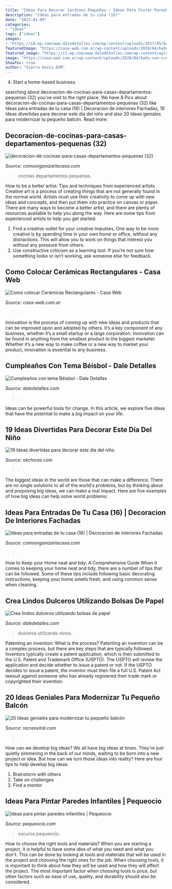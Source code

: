 ```yaml
---
title: "Ideas Para Decorar Jardines Pequeños ~ Ideas Para Pintar Paredes Infantiles"
description: "Ideas para entradas de tu casa (16)"
date: "2023-01-09"
categories:
- "ideas"
tags: ["ideas"]
images:
- "https://i0.wp.com/www.daledetalles.com/wp-content/uploads/2017/05/bolsas-de-papel2.jpg"
featuredImage: "https://casa-web.com.ar/wp-content/uploads/2020/04/baño-con-creamicas-rectangulares-verticales-450x600.jpg"
featured_image: "https://i1.wp.com/www.daledetalles.com/wp-content/uploads/2016/02/beisbol20.jpg"
image: "https://casa-web.com.ar/wp-content/uploads/2020/04/baño-con-creamicas-rectangulares-verticales-450x600.jpg"
ShowToc: true
author: "Sierra Davis DVM"
---
```



4. Start a home-based business

	

		
searching about decoracion-de-cocinas-para-casas-departamentos-pequenas (32) you've visit to the right place. We have 8 Pics about decoracion-de-cocinas-para-casas-departamentos-pequenas (32) like Ideas para entradas de tu casa (16) | Decoracion de interiores Fachadas, 19 Ideas divertidas para decorar este día del niño and also 20 Ideas geniales para modernizar tu pequeño balcón. Read more:
		
    
## Decoracion-de-cocinas-para-casas-departamentos-pequenas (32)

<img loading=lazy src="https://comoorganizarlacasa.com/wp-content/uploads/2015/12/decoracion-de-cocinas-para-casas-departamentos-pequenas-32.jpg" onerror="this.onerror=null;this.src='https://tse1.mm.bing.net/th?id=OIP.NUF-Vc_hAe38RG-b_GZWMAHaLH&amp;pid=15.1';" alt="decoracion-de-cocinas-para-casas-departamentos-pequenas (32)">

_Source: comoorganizarlacasa.com_

>cocinas departamentos pequenas. 

	

How to be a better artist: Tips and techniques from experienced artists
Creative art is a process of creating things that are not generally found in the normal world. Artists must use their creativity to come up with new ideas and concepts, and then put them into practice on canvas or paper. There are many ways to become a better artist, and there are plenty of resources available to help you along the way. Here are some tips from experienced artists to help you get started: 
1. Find a creative outlet for your creative impulses. One way to be more creative is by spending time in your own home or office, without any distractions. This will allow you to work on things that interest you without any pressure from others. 
2. Use constructive criticism as a learning tool. If you’re not sure how something looks or isn’t working, ask someone else for feedback.

    
## Como Colocar Cerámicas Rectangulares - Casa Web

<img loading=lazy src="https://casa-web.com.ar/wp-content/uploads/2020/04/baño-con-creamicas-rectangulares-verticales-450x600.jpg" onerror="this.onerror=null;this.src='https://tse1.mm.bing.net/th?id=OIP.GT6HVy42pO3HY5y06E_VbAAAAA&amp;pid=15.1';" alt="Como colocar Cerámicas Rectangulares - Casa Web">

_Source: casa-web.com.ar_

>. 

	

Innovation is the process of coming up with new ideas and products that can be improved upon and adopted by others. It’s a key component of any business, whether it’s a small startup or a large corporation. Innovation can be found in anything from the smallest product to the biggest marketer. Whether it’s a new way to make coffee or a new way to market your product, innovation is essential to any business.

    
## Cumpleaños Con Tema Béisbol - Dale Detalles

<img loading=lazy src="https://i1.wp.com/www.daledetalles.com/wp-content/uploads/2016/02/beisbol20.jpg" onerror="this.onerror=null;this.src='https://tse1.mm.bing.net/th?id=OIP.0kxH3DLHNe8OivNT20sHiwHaLH&amp;pid=15.1';" alt="Cumpleaños con tema Béisbol - Dale Detalles">

_Source: daledetalles.com_

>. 

	

Ideas can be powerful tools for change. In this article, we explore five ideas that have the potential to make a big impact on your life.

    
## 19 Ideas Divertidas Para Decorar Este Día Del Niño

<img loading=lazy src="https://www.okchicas.com/wp-content/uploads/2020/03/Decoración-para-festejar-el-día-del-niño-22.jpg" onerror="this.onerror=null;this.src='https://tse3.mm.bing.net/th?id=OIP.FT7AoEGW7c_ooy9gBNAotQAAAA&amp;pid=15.1';" alt="19 Ideas divertidas para decorar este día del niño">

_Source: okchicas.com_

>. 

	

The biggest ideas in the world are those that can make a difference. There are no single solutions to all of the world's problems, but by thinking about and proposing big ideas, we can make a real impact. Here are five examples of how big ideas can help solve world problems:

    
## Ideas Para Entradas De Tu Casa (16) | Decoracion De Interiores Fachadas

<img loading=lazy src="http://comoorganizarlacasa.com/wp-content/uploads/2016/04/Ideas-para-entradas-de-tu-casa-16.jpg" onerror="this.onerror=null;this.src='https://tse2.mm.bing.net/th?id=OIP.0ieieDortsQuyfyzVEVkoAHaLR&amp;pid=15.1';" alt="Ideas para entradas de tu casa (16) | Decoracion de interiores Fachadas">

_Source: comoorganizarlacasa.com_

>. 

	

How to Keep your Home neat and tidy: A Comprehensive Guide
When it comes to keeping your home neat and tidy, there are a number of tips that can be followed. Some of these tips include following basic decorating instructions, keeping your home smells fresh, and using common sense when cleaning.

    
## Crea Lindos Dulceros Utilizando Bolsas De Papel

<img loading=lazy src="https://i0.wp.com/www.daledetalles.com/wp-content/uploads/2017/05/bolsas-de-papel2.jpg" onerror="this.onerror=null;this.src='https://tse3.mm.bing.net/th?id=OIP.2dsvSZTR-RRdFDsRq8TqGwHaGW&amp;pid=15.1';" alt="Crea lindos dulceros utilizando bolsas de papel">

_Source: daledetalles.com_

>dulceros utilizando ninos. 

	

Patenting an invention: What is the process?
Patenting an invention can be a complex process, but there are key steps that are typically followed. Inventors typically create a patent application, which is then submitted to the U.S. Patent and Trademark Office (USPTO). The USPTO will review the application and decide whether to issue a patent or not. If the USPTO decides to issue a patent, the inventor must then file a full U.S. Patent Act lawsuit against someone who has already registered their trade mark or copyrighted their invention.

    
## 20 Ideas Geniales Para Modernizar Tu Pequeño Balcón

<img loading=lazy src="http://www.recreoviral.com/wp-content/uploads/2016/02/BALCONES-INTERIORES-15.jpg" onerror="this.onerror=null;this.src='https://tse1.mm.bing.net/th?id=OIP.IsNlWgMb6PLa3BiA3O6wVAHaKG&amp;pid=15.1';" alt="20 Ideas geniales para modernizar tu pequeño balcón">

_Source: recreoviral.com_

>. 

	

How can we develop big ideas?
We all have big ideas at times. They're just quietly simmering in the back of our minds, waiting to be born into a new project or idea. But how can we turn those ideas into reality? Here are four tips to help develop big ideas: 
1. Brainstorm with others 
2. Take on challenges 
3. Find a mentor 

    
## Ideas Para Pintar Paredes Infantiles | Pequeocio

<img loading=lazy src="https://www.pequeocio.com/wp-content/uploads/2015/11/pintar-paredes-2.jpg" onerror="this.onerror=null;this.src='https://tse1.mm.bing.net/th?id=OIP.fvJNQkEwUjc4au3AN1JLRAHaJ3&amp;pid=15.1';" alt="Ideas para pintar paredes infantiles | Pequeocio">

_Source: pequeocio.com_

>oscuros pequeocio. 

	

How to choose the right tools and materials?
When you are starting a project, it is helpful to have some idea of what you need and what you don't. This can be done by looking at tools and materials that will be used in the project and choosing the right ones for the job. When choosing tools, it is important to think about how they will be used and how they will affect the project. The most important factor when choosing tools is price, but other factors such as ease of use, quality, and durability should also be considered.

